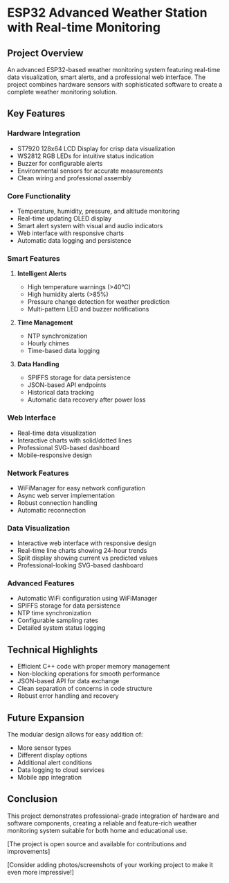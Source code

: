 # ESP32 Advanced Weather Station with Real-time Monitoring

## Project Overview
An advanced ESP32-based weather monitoring system featuring real-time data visualization, smart alerts, and a professional web interface. The project combines hardware sensors with sophisticated software to create a complete weather monitoring solution.

## Key Features
### Hardware Integration
- ST7920 128x64 LCD Display for crisp data visualization 
- WS2812 RGB LEDs for intuitive status indication
- Buzzer for configurable alerts
- Environmental sensors for accurate measurements
- Clean wiring and professional assembly

### Core Functionality
- Temperature, humidity, pressure, and altitude monitoring
- Real-time updating OLED display
- Smart alert system with visual and audio indicators
- Web interface with responsive charts
- Automatic data logging and persistence

### Smart Features
1. **Intelligent Alerts**
   - High temperature warnings (>40°C)
   - High humidity alerts (>85%)
   - Pressure change detection for weather prediction
   - Multi-pattern LED and buzzer notifications

2. **Time Management**
   - NTP synchronization
   - Hourly chimes
   - Time-based data logging

3. **Data Handling**
   - SPIFFS storage for data persistence
   - JSON-based API endpoints
   - Historical data tracking
   - Automatic data recovery after power loss

### Web Interface
- Real-time data visualization
- Interactive charts with solid/dotted lines
- Professional SVG-based dashboard
- Mobile-responsive design

### Network Features
- WiFiManager for easy network configuration
- Async web server implementation
- Robust connection handling
- Automatic reconnection

### Data Visualization
- Interactive web interface with responsive design
- Real-time line charts showing 24-hour trends
- Split display showing current vs predicted values
- Professional-looking SVG-based dashboard

### Advanced Features
- Automatic WiFi configuration using WiFiManager
- SPIFFS storage for data persistence
- NTP time synchronization
- Configurable sampling rates
- Detailed system status logging


## Technical Highlights
- Efficient C++ code with proper memory management
- Non-blocking operations for smooth performance
- JSON-based API for data exchange
- Clean separation of concerns in code structure
- Robust error handling and recovery

## Future Expansion
The modular design allows for easy addition of:
- More sensor types
- Different display options
- Additional alert conditions
- Data logging to cloud services
- Mobile app integration

## Conclusion
This project demonstrates professional-grade integration of hardware and software components, creating a reliable and feature-rich weather monitoring system suitable for both home and educational use.

[The project is open source and available for contributions and improvements]

[Consider adding photos/screenshots of your working project to make it even more impressive!]